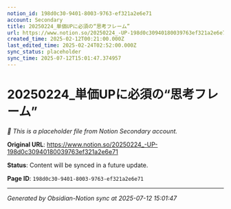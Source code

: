 ```yaml
---
notion_id: 198d0c30-9401-8003-9763-ef321a2e6e71
account: Secondary
title: 20250224_単価UPに必須の“思考フレーム”
url: https://www.notion.so/20250224_-UP-198d0c30940180039763ef321a2e6e71
created_time: 2025-02-12T00:21:00.000Z
last_edited_time: 2025-02-24T02:52:00.000Z
sync_status: placeholder
sync_time: 2025-07-12T15:01:47.374957
---
```


# 20250224_単価UPに必須の“思考フレーム”

*🔄 This is a placeholder file from Notion Secondary account.*

**Original URL**: https://www.notion.so/20250224_-UP-198d0c30940180039763ef321a2e6e71

**Status**: Content will be synced in a future update.

**Page ID**: `198d0c30-9401-8003-9763-ef321a2e6e71`

---

*Generated by Obsidian-Notion sync at 2025-07-12 15:01:47*
